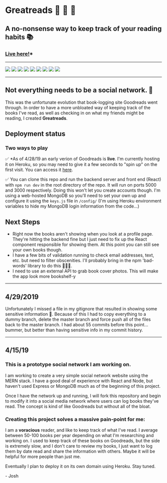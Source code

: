# Greatreads :closed_book: :blue_book: :green_book: 

## A no-nonsense way to keep track of your reading habits :books:

### [Live here!](https://tranquil-cove-15629.herokuapp.com/)\*

---

![](https://img.shields.io/badge/Backend_Environment-Node-green.svg?style=for-the-badge)
![](https://img.shields.io/badge/Server_Framework-Express-blue.svg?style=for-the-badge)
![](https://img.shields.io/badge/Database-MongoDB-brightgreen.svg?style=for-the-badge)
![](https://img.shields.io/badge/API_Testing-Postman-orange.svg?style=for-the-badge)
![](https://img.shields.io/badge/Front_End-React-blue.svg?style=for-the-badge)
![](https://img.shields.io/badge/State_Management-Redux-blueviolet.svg?style=for-the-badge)
![](https://img.shields.io/badge/Package_Management-NPM-red.svg?style=for-the-badge)
![](https://img.shields.io/badge/Deployed_on-Heroku-blueviolet.svg?style=for-the-badge)
![](https://img.shields.io/badge/Motivated_by-Coffee-critical.svg?style=for-the-badge)

---

## Not everything needs to be a social network. :no_good: 

This was the unfortunate evolution that book-logging site Goodreads went through. In order to have a more unbloated way of keeping track of the books I've read, as well as checking in on what my friends might be reading, I created **Greatreads**. 

## Deployment status

### Two ways to play

:white_check_mark: \*As of 4/28/19 an early verion of Goodreads is **live**. I'm currently hosting it on Heroku, so you may need to give it a few seconds to "spin up" on the first visit. You can access it [here](https://tranquil-cove-15629.herokuapp.com/). 

:white_check_mark: You can clone this repo and run the backend server and front end (React) with `npm run dev` in the root directory of the repo. It will run on ports 5000 and 3000 respectively. Doing this won't let you create accounts though. I'm using a web-hosted MongoDB so you'll need to set your own up and configure it using the `keys.js` file in `/config/` (I'm using Heroku environment variables to hide my MongoDB login information from the code...)

## Next Steps

- Right now the books aren't showing when you look at a profile page. They're hitting the backend fine but I just need to fix up the React component responsible for showing them. At this point you can still see your own books though.
- I have a few bits of validation running to check email addresses, text, etc. but need to filter obscenities. I'll probably bring in the npm 'bad-words' library to do this 🤬🤬🤬.
- I need to use an external API to grab book cover photos. This will make the app look more bookshelf-y

---

## **4/29/2019**

Unfortunately I missed a file in my gitignore that resulted in showing some sensitive information :see_no_evil:. Because of this I had to copy everything to a dummy branch, delete the master branch and force push all of the files back to the master branch. I had about 55 commits before this point... bummer, but better than having sensitive info in my commit history.

---

## **4/15/19**

### This is a prototype social network I am working on.

I am working to create a very simple social network website using the MERN stack. I have a good deal of experience with React and Node, but haven't used Express or MongoDB much as of the beginning of this project.

Once I have the network up and running, I will fork this repository and begin to modify it into a social media network where users can log books they've read. The concept is kind of like Goodreads but without all of the bloat.

### Creating this project solves a massive pain-point for me:

I am a **voracious** reader, and like to keep track of what I've read. I average between 50-100 books per year depending on what I'm researching and working on. I used to keep track of these books on Goodreads, but the side is extremely slow, and I don't care to review my books, I just want to log them by date read and share the information with others. Maybe it will be helpful for more people than just me.

Eventually I plan to deploy it on its own domain using Heroku. Stay tuned.

\- Josh
